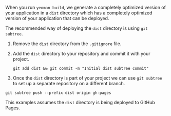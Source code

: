 When you run ```yeoman build```, we generate a completely optimized version of your application in a ```dist``` directory which has a completely optimized version of your application that can be deployed.

The recommended way of deploying the ```dist``` directory is using ```git subtree```.

1. Remove the ```dist``` directory from the ```.gitignore``` file.

2. Add the ```dist``` directory to your repository and commit it with your project.

   ```
   git add dist && git commit -m "Initial dist subtree commit"
   ```

3. Once the ```dist``` directory is part of your project we can use ```git subtree``` to set up a separate repository on a different branch.

```
git subtree push --prefix dist origin gh-pages
```

This examples assumes the ```dist``` directory is being deployed to GitHub Pages.
